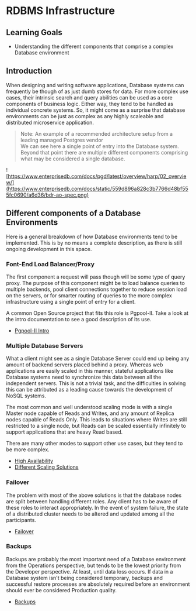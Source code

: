 # RDBMS Infrastructure

## Learning Goals

- Understanding the different components that comprise a complex Database environment

## Introduction

When designing and writing software applications, Database systems can frequently be though of as just dumb stores for data. For more complex use cases, their intrinsic search and query abilities can be used as a core
components of business logic.
Either way, they tend to be handled as individual concrete systems. So, it might come as a surprise that database environments can be just as complex as any highly scaleable and distributed microservice application.

> Note: An example of a recommended architecture setup from a leading managed Postgres vendor  
> We can see here a single point of entry into the Database system. Beyond that point there are multiple different components comprising what may be considered a single database.

![https://www.enterprisedb.com/docs/pgd/latest/overview/harp/02_overview/](https://www.enterprisedb.com/docs/static/559d896a828c3b7766d48bf555fc0690/a6d36/bdr-ao-spec.png)


## Different components of a Database Environments

Here is a general breakdown of how Database environments tend to be implemented. This is by no means a complete description, as there is still ongoing development in this space.

### Font-End Load Balancer/Proxy

The first component a request will pass though will be some type of query proxy. The purpose of this component might be to load balance queries to multiple backends, pool client connections together to reduce session load on the servers,
or for smarter routing of queries to the more complex infrastructure using a single point of entry for a client.

A common Open Source project that fits this role is Pgpool-II. Take a look at the intro documentation to see a good description of its use.

- [Pgpool-II Intro](https://www.pgpool.net/docs/37/en/html/intro-whatis.html)

### Multiple Database Servers

What a client might see as a single Database Server could end up being any amount of backend servers placed behind a proxy. Whereas web applications are easily scaled in this manner,
stateful applications like Database systems need to synchronize this data between all the independent servers. This is not a trivial task,
and the difficulties in solving this can be attributed as a leading cause towards the development of NoSQL systems.

The most common and well understood scaling mode is with a single Master node capable of Reads and Writes, and any amount of Replica nodes capable of Reads Only.
This leads to situations where Writes are still restricted to a single node, but Reads can be scaled essentially infinitely to support applications that are heavy Read based.

There are many other modes to support other use cases, but they tend to be more complex.

- [High Availability](https://www.postgresql.org/docs/current/high-availability.html)
- [Different Scaling Solutions](https://www.postgresql.org/docs/current/different-replication-solutions.html)

### Failover

The problem with most of the above solutions is that the database nodes are split between handling different roles. Any client has to be aware of these roles to interact appropriately.
In the event of system failure, the state of a distributed cluster needs to be altered and updated among all the participants.

- [Failover](https://www.postgresql.org/docs/current/warm-standby-failover.html)

### Backups

Backups are probably the most important need of a Database environment from the Operations perspective, but tends to be the lowest priority from the Developer perspective. At least, until data loss occurs.
If data in a Database system isn't being considered temporary, backups and successful restore processes are absolutely required before an environment should ever be considered Production quality.

- [Backups](https://www.postgresql.org/docs/current/backup.html)
